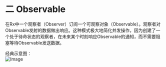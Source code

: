 # 二 Observable
 在Rx中一个观察者（Observer）订阅一个可观察对象（Observable）。观察者对Observable发射的数据做出响应。这种模式极大地简化并发操作，因为创建了一个处于待命状态的观察者，在未来某个时刻响应Observable的通知，而不需要阻塞等待Observable发送数据。  

 经典示意图：  
 ![Image]()